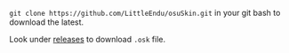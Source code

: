 ``git clone https://github.com/LittleEndu/osuSkin.git`` in your git bash to download the latest.

Look under [releases](https://github.com/LittleEndu/osuSkin/releases) to download ``.osk`` file.

